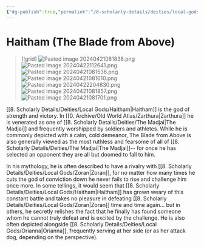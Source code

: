 ```yaml
---
{"dg-publish":true,"permalink":"/8-scholarly-details/deities/local-gods/haitham/","noteIcon":""}
---
```


# Haitham (The Blade from Above)

>[!grid]
>![Pasted image 20240421081838.png](/img/user/x.%20Assets/Attachments/Pasted%20image%2020240421081838.png)
>![Pasted image 20240422112641.png](/img/user/x.%20Assets/Attachments/Pasted%20image%2020240422112641.png)
>![Pasted image 20240421081536.png](/img/user/x.%20Assets/Attachments/Pasted%20image%2020240421081536.png)
>![Pasted image 20240421081610.png](/img/user/x.%20Assets/Attachments/Pasted%20image%2020240421081610.png)
>![Pasted image 20240422204830.png](/img/user/x.%20Assets/Attachments/Pasted%20image%2020240422204830.png)
>![Pasted image 20240421081857.png](/img/user/x.%20Assets/Attachments/Pasted%20image%2020240421081857.png)
>![Pasted image 20240421081701.png](/img/user/x.%20Assets/Attachments/Pasted%20image%2020240421081701.png)

[[8. Scholarly Details/Deities/Local Gods/Haitham\|Haitham]] is the god of strength and victory. In [[0. Archive/Old World Atlas/Zarthura\|Zarthura]] he is venerated as one of [[8. Scholarly Details/Deities/The Madjai\|The Madjai]] and frequently worshipped by soldiers and athletes. While he is commonly depicted with a calm, cold demeanor, The Blade from Above is also generally viewed as the most ruthless and fearsome of all of [[8. Scholarly Details/Deities/The Madjai\|The Madjai]]-- for once he has selected an opponent they are all but doomed to fall to him. 

In his mythology, he is often described to have a rivalry with [[8. Scholarly Details/Deities/Local Gods/Zoran\|Zoran]], for no matter how many times he cuts the god of conviction down he never fails to rise and challenge him once more. In some tellings, it would seem that [[8. Scholarly Details/Deities/Local Gods/Haitham\|Haitham]] has grown weary of this constant battle and takes no pleasure in defeating [[8. Scholarly Details/Deities/Local Gods/Zoran\|Zoran]] time and time again... but in others, he secretly relishes the fact that he finally has found someone whom he cannot truly defeat and is excited by the challenge. He is also often depicted alongside [[8. Scholarly Details/Deities/Local Gods/Orianna\|Orianna]], frequently serving at her side (or as her attack dog, depending on the perspective). 